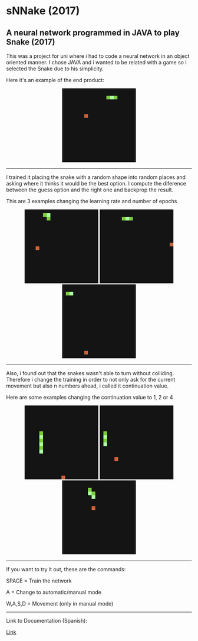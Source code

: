 # sNNake (2017)
## A neural network programmed in JAVA to play Snake (2017)

This was a project for uni where i had to code a neural network in an object oriented manner. 
I chose JAVA and i wanted to be related with a game so i selected the Snake due to his simplicity. 

Here it's an example of the end product:
<p align="center">
  <img width="200" height="200" src="Images/Snake10.gif" />
</p>

-------------------
I trained it placing the snake with a random shape into random places and asking where it thinks it would be the best option. 
I compute the diference between the guess option and the right one and backprop the result. 

This are 3 examples changing the learning rate and number of epochs
<p align="center">
  <img width="200" height="200" src="Images/Snake1.gif" />
  <img width="200" height="200" src="Images/Snake3.gif" />
  <img width="200" height="200" src="Images/Snake9.gif" />
</p>

-------------------

Also, i found out that the snakes wasn't able to turn without colliding. 
Therefore i change the training in order to not only ask for the current movement but also n numbers ahead, i called it continuation value.

Here are some examples changing the continuation value to 1, 2 or 4
 
<p align="center">
  <img width="200" height="200" src="Images/Snake4.gif" />
  <img width="200" height="200" src="Images/Snake8.gif" />
  <img width="200" height="200" src="Images/Snake7.gif" />
</p>


------------------

If you want to try it out, these are the commands:

SPACE 	= Train the network


A     	= Change to automatic/manual mode


W,A,S,D = Movement (only in manual mode)

-------------------

Link to Documentation (Spanish):

[Link](https://docs.google.com/document/d/17Ei6uatSuve8_-Oeoi2MqiXI9mek3Nz7VTWpr3EHNC0/edit?usp=sharing)
